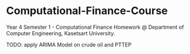 # Computational-Finance-Course
Year 4 Semester 1 - Computational Finance Homework @ Department of Computer Engineering, Kasetsart University.

TODO: apply ARIMA Model on crude oil and PTTEP
